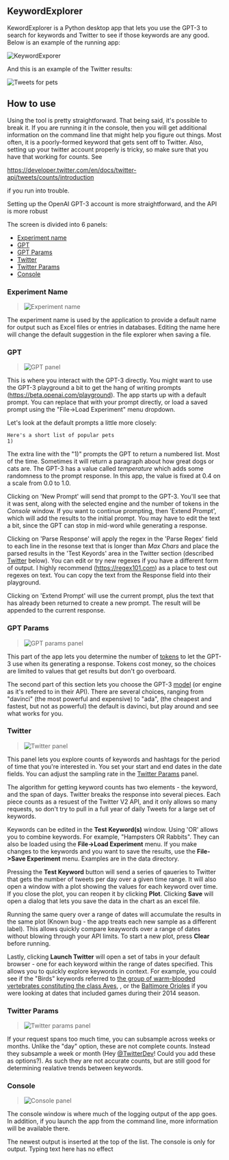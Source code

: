 ## KeywordExplorer

KewordExplorer is a Python desktop app that lets you use the GPT-3 to search for keywords and Twitter to see if those keywords are any good. Below is an example of the running app:

![KeywordExporer](../images/app.png)

And this is an example of the Twitter results:

![Tweets for pets](../images/example_plot.png)

## How to use

Using the tool is pretty straightforward. That being said, it's possible to break it. If you are running it in the console, then you will get additional information on the command line that might help you figure out things. Most often, it is a poorly-formed keyword that gets sent off to Twitter. Also, setting up your twitter account properly is tricky, so make sure that you have that working for counts. See

https://developer.twitter.com/en/docs/twitter-api/tweets/counts/introduction

if you run into trouble.

Setting up the OpenAI GPT-3 account is more straightforward, and the API is more robust

The screen is divided into 6 panels:
- [Experiment name](#experiment-name-panel)
- [GPT](#gpt-panel)
- [GPT Params](#gpt-params-panel)
- [Twitter](#twitter-panel)
- [Twitter Params](#twitter-params-panel)
- [Console](#console-panel)

### Experiment Name <span id="experiment-name-panel"/>
>![Experiment name](../images/experiment_name_panel.png)

The experiment name is used by the application to provide a default name for output such as Excel files or entries in databases. Editing the name here will change the default suggestion in the file explorer when saving a file.

### GPT <span id="gpt-panel"/>
>![GPT panel](../images/gpt_panel.png)

This is where you interact with the GPT-3 directly. You might want to use the GPT-3 playground a bit to get the hang of writing prompts (https://beta.openai.com/playground). The app starts up with a default prompt. You can replace that with your prompt directly, or load a saved prompt using the "File->Load Experiment" menu dropdown.

Let's look at the default prompts a little more closely:

    Here's a short list of popular pets
    1)

The extra line with the "1)" prompts the GPT to return a numbered list. Most of the time. Sometimes it will return a paragraph about how great dogs or cats are. The GPT-3 has a value called _temperature_ which adds some randomness to the prompt response. In this app, the value is fixed at 0.4 on a scale from 0.0 to 1.0.

Clicking on 'New Prompt' will send that prompt to the GPT-3. You'll see that it was sent, along with the selected engine and the number of tokens in the *Console* window. If you want to continue prompting, then 'Extend Prompt', which will add the results to the initial prompt. You may have to edit the text a bit, since the GPT can stop in mid-word while generating a response.

Clicking on 'Parse Response' will apply the regex in the 'Parse Regex' field to each line in the resonse text that is longer than _Max Chars_ and place the parsed results in the 'Test Keyords' area in the Twitter section (described [Twitter](#twitter-panel) below). You can edit or try new regexes if you have a different form of output. I highly recommend (https://regex101.com) as a place to test out regexes on text. You can copy the text from the Response field into their playground.

Clicking on 'Extend Prompt' will use the current prompt, plus the text that has already been returned to create a new prompt. The result will be appended to the current response.

### GPT Params <span id="gpt-params-panel"/>
>![GPT params panel](../images/gpt_params_panel.png)

This part of the app lets you determine the number of [tokens](https://help.openai.com/en/articles/4936856-what-are-tokens-and-how-to-count-them) to let the GPT-3 use when its generating a response. Tokens cost money, so the choices are limited to values that get results but don't go overboard.

The second part of this section lets you choose the GPT-3 [model](https://beta.openai.com/docs/models/gpt-3) (or engine as it's refered to in their API). There are several choices, ranging from "davinci" (the most powerful and expensive) to "ada", (the cheapest and fastest, but not as powerful) the default is davinci, but play around and see what works for you.


### Twitter <span id="twitter-panel"/>
>![Twitter panel](../images/twitter_panel.png)

This panel lets you explore counts of keywords and hashtags for the period of time that you're interested in. You set your start and end dates in the date fields. You can adjust the sampling rate in the [Twitter Params](#twitter-params-panel) panel. 

The algorithm for getting keyword counts has two elements - the keyword, and the span of days. Twitter breaks the response into several pieces. Each piece counts as a resuest of the Twitter V2 API, and it only allows so many requests, so don't try to pull in a full year of daily Tweets for a large set of keywords. 

Keywords can be edited in the **Test Keyword(s)** window. Using 'OR' allows you to combine keywords. For example, "Hampsters OR Rabbits". They can also be loaded using the **File->Load Experiment** menu. If you make changes to the keywords and you want to save the results, use the **File->Save Experiment** menu. Examples are in the data directory.

Pressing the **Test Keyword** button will send a series of qaueries to Twitter that gets the number of tweets per day over a given time range. It will also open a window with a plot showing the values for each keyword over time. If you close the plot, you can reopen it by clicking **Plot**. Clicking **Save** will open a dialog that lets you save the data in the chart as an excel file.

Running the same query over a range of dates will accumulate the results in the same plot (Known bug - the app treats each new sample as a different label). This allows quickly compare keaywords over a range of dates without blowing through your API limits. To start a new plot, press **Clear** before running.

Lastly, clicking **Launch Twitter** will open a set of tabs in your default browser - one for each keyword within the range of dates specified. This allows you to quickly explore keywords in context. For example, you could see if the "Birds" keywords referred to [the group of warm-blooded vertebrates constituting the class Aves](https://en.wikipedia.org/wiki/Bird), , or the [Baltimore Orioles](https://en.wikipedia.org/wiki/Baltimore_Orioles) if you were looking at dates that included games during their 2014 season.

### Twitter Params <span id="twitter-params-panel"/>
>![Twitter params panel](../images/twitter_params_panel.png)

If your request spans too much time, you can subsample across weeks or months. Unlike the "day" option, these are not complete counts. Instead they subsample a week or month (Hey [@TwitterDev](https://twitter.com/TwitterDev)! Could you add these as options?). As such they are not accurate counts, but are still good for determining realative trends between keywords.

### Console <span id="console-panel"/>
>![Console panel](../images/console_panel.png)

The console window is where much of the logging output of the app goes. In addition, if you launch the app from the command line, more information will be available there.

The newest output is inserted at the top of the list. The console is only for output. Typing text here has no effect
